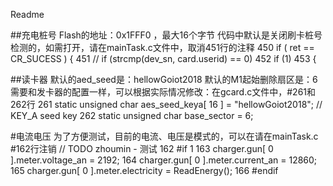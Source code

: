Readme

##充电桩号
Flash的地址：0x1FFF0 ，最大16个字节
代码中默认是关闭刷卡桩号检测的，如需打开，请在mainTask.c文件中，取消451行的注释
450    if ( ret == CR_SUCESS ) {
451        // if (strcmp(dev_sn, card.userid) == 0)
452        if (1)
453        {


##读卡器
默认的aed_seed是：hellowGoiot2018
默认的M1起始删除扇区是：6
需要和发卡器的配置一样，可以根据实际情况修改：在gcard.c文件中，#261和262行
261 static unsigned char       aes_seed_keya[ 16 ]     = "hellowGoiot2018";  // KEY_A seed key
262 static unsigned char       base_sector             = 6;


#电流电压
为了方便测试，目前的电流、电压是模式的，可以在请在mainTask.c #162行注销
// TODO zhoumin - 测试
162 #if 1
163 charger.gun[ 0 ].meter.voltage_an = 2192;
164 charger.gun[ 0 ].meter.current_an = 12860;
165 charger.gun[ 0 ].meter.electricity = ReadEnergy();
166 #endif
